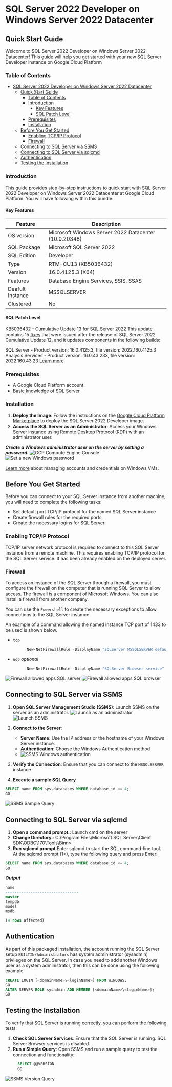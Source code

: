 # SQL Server 2022 Developer on Windows Server 2022 Datacenter

## Quick Start Guide

Welcome to SQL Server 2022 Developer on Windows Server 2022 Datacenter! This guide will help you get started with your new SQL Server Developer instance on Google Cloud Platform

### Table of Contents

- [SQL Server 2022 Developer on Windows Server 2022 Datacenter](#sql-server-2022-developer-on-windows-server-2022-datacenter)
  - [Quick Start Guide](#quick-start-guide)
    - [Table of Contents](#table-of-contents)
    - [Introduction](#introduction)
      - [Key Features](#key-features)
      - [SQL Patch Level](#sql-patch-level)
    - [Prerequisites](#prerequisites)
    - [Installation](#installation)
  - [Before You Get Started](#before-you-get-started)
    - [Enabling TCP/IP Protocol](#enabling-tcpip-protocol)
    - [Firewall](#firewall)
  - [Connecting to SQL Server via SSMS](#connecting-to-sql-server-via-ssms)
  - [Connecting to SQL Server via sqlcmd](#connecting-to-sql-server-via-sqlcmd)
  - [Authentication](#authentication)
  - [Testing the Installation](#testing-the-installation)

### Introduction

This guide provides step-by-step instructions to quick start with SQL Server 2022 Developer on Windows Server 2022 Datacenter at Google Cloud Platform.
You will have following within this bundle:

#### Key Features
| Feature                      | Description                                          |
|------------------------------|------------------------------------------------------|
| OS version                   | Microsoft Windows Server 2022 Datacenter (10.0.20348)|
| SQL Package                  | Microsoft SQL Server 2022                            |
| SQL Edition                  | Developer                                            |
| Type                         | RTM-CU13 (KB5036432)                                 |
| Version                      | 16.0.4125.3 (X64)                                    |
| Features                     | Database Engine Services, SSIS, SSAS                 |
| Deafult Instance             | MSSQLSERVER                                          |
| Clustered                    | No                                                   |

#### SQL Patch Level
KB5036432 - Cumulative Update 13 for SQL Server 2022
This update contains 15 [fixes](https://learn.microsoft.com/en-us/troubleshoot/sql/releases/sqlserver-2022/cumulativeupdate13#improvements-and-fixes-included-in-this-update) that were issued after the release of SQL Server 2022 Cumulative Update 12, and it updates components in the following builds:

SQL Server - Product version: 16.0.4125.3, file version: 2022.160.4125.3
Analysis Services - Product version: 16.0.43.233, file version: 2022.160.43.23
[Learn more](https://learn.microsoft.com/en-us/troubleshoot/sql/releases/sqlserver-2022/cumulativeupdate13)

### Prerequisites

- A Google Cloud Platform account.
- Basic knowledge of SQL Server

### Installation

1. **Deploy the Image**: Follow the instructions on the [Google Cloud Platform Marketplace](https://console.cloud.google.com/marketplace/product/gclouds-public/sql-server-2022-developer-on-windows-server-2022-datacenter?project=gclouds-public) to deploy the SQL Server 2022 Developer image.
2. **Access the SQL Server as an Administrator**: Access your Windows Server instance using Remote Desktop Protocol (RDP) with an administrator user.

***Create a Windows administrator user on the server by setting a password.***
![GCP Compute Engine Console](embedded_images/GCP_Console_reset_password.png)
![Set a new Windows password](embedded_images/Set_new_Windows_password.png)

[Learn more](https://cloud.google.com/compute/docs/instances/windows/generating-credentials) about managing accounts and credentials on Windows VMs. 

## Before You Get Started
Before you can connect to your SQL Server instance from another machine, you will need to complete the following tasks:
- Set default port TCP/IP protocol for the named SQL Server instance
- Create firewall rules for the required ports
- Create the necessary logins for SQL Server

### Enabling TCP/IP Protocol
TCP/IP server network protocol is required to connect to this SQL Server instance from a remote machine. This requires enabling TCP/IP protocol for the SQL Server service. It has been already enabled on the deployed server.

### Firewall
To access an instance of the SQL Server through a firewall, you must configure the firewall on the computer that is running SQL Server to allow access. The firewall is a component of Microsoft Windows. You can also install a firewall from another company.

You can use the `Powershell` to create the necessary exceptions to allow connections to the SQL Server instance.

An example of a command allowing the named instance TCP port of 1433 to be used is shown below.
- `tcp`
    ```powershell
          New-NetFirewallRule -DisplayName "SQLServer MSSQLSERVER default instance" -Direction Inbound -LocalPort 1433 -Protocol TCP -Action Allow
    ```
- `udp` *optional*
    ```powershell
          New-NetFirewallRule -DisplayName "SQLServer Browser service" -Direction Inbound -LocalPort 1434 -Protocol UDP -Action Allow
    ```
![Firewall allowed apps SQL server](embedded_images/Firewall_allowed_apps.png)
![Firewall allowed apps SQL browser](embedded_images/Firewall_allowed_apps_sql_browser.png)

## Connecting to SQL Server via SSMS

1. **Open SQL Server Management Studio (SSMS)**: Launch SSMS on the server as an administrator.
![Launch as an administrator](embedded_images/SSMS_as_admin.png)
![Launch SSMS](embedded_images/SSMS_v20.1.png)

1. **Connect to the Server**:
   - **Server Name**: Use the IP address or the hostname of your Windows Server instance.
   - **Authentication**: Choose the Windows Authentication method
   - ![SSMS Windows authentication](embedded_images/SSMS_auth_admin_user.png)
2. **Verify the Connection**: Ensure that you can connect to the `MSSQLSERVER` instance
3. **Execute a sample SQL Query**
```sql
SELECT name FROM sys.databases WHERE database_id <= 4;
GO
```
![SSMS Sample Query](embedded_images/SSMS_Query.png)

## Connecting to SQL Server via sqlcmd

1. **Open a command prompt.**: Launch cmd on the server 
2. **Change Directory.**: C:\Program Files\Microsoft SQL Server\Client SDK\ODBC\170\Tools\Binn>
3. **Run sqlcmd prompt**:Enter sqlcmd to start the SQL command-line tool. 
    At the sqlcmd prompt (1>), type the following query and press Enter:
```sql
SELECT name FROM sys.databases WHERE database_id <= 4;
GO
```
***Output***
```sql
name                                                                                                                    
--------------------------------
master                                                                                                                  
tempdb                                                                                                                  
model                                                                                                                   
msdb                                                                                                                    

(4 rows affected)
```

## Authentication
As part of this packaged installation, the account running the SQL Server setup `BUILTIN/Administrators` has system administrator (sysadmin) privileges on the SQL Server. In case you need to add another Windows user as a system administrator, then this can be done using the following example.

```sql
CREATE LOGIN [<domainName>\<loginName>] FROM WINDOWS;
GO
ALTER SERVER ROLE sysadmin ADD MEMBER [<domainName>\<loginName>];
GO
```
## Testing the Installation

To verify that SQL Server is running correctly, you can perform the following tests:

1. **Check SQL Server Services**: Ensure that the SQL Server is running. SQL Server Browser services is disabled.
2. **Run a Simple Query**: Open SSMS and run a sample query to test the connection and functionality:
   ```sql
     SELECT @@VERSION
     GO
   ```
![SSMS Version Query](embedded_images/SSMS_Query_version.png)